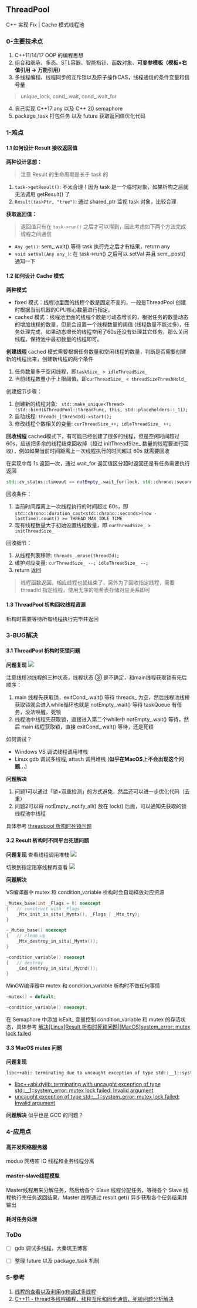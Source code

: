 ## ThreadPool

C++ 实现 Fix | Cache 模式线程池

### 0-主要技术点

1. C++11/14/17 OOP 的编程思想
2. 组合和继承、多态、STL容器、智能指针、函数对象、**可变参模板（模板+右值引用 -> 万能引用）**
3. 多线程编程，线程同步的互斥锁以及原子操作CAS，线程通信的条件变量和信号量
> unique_lock, cond_.wait, cond_.wait_for
4. 自己实现 C++17 any 以及 C++ 20 semaphore 
5. package_task 打包任务 以及 future 获取返回值优化代码

### 1-难点

#### 1.1 如何设计 Result 接收返回值

**两种设计思想：**
> 注意 Result 的生命周期是长于 task 的
1. `task->getResult()`: 不太合理！因为 task 是一个临时对象，如果析构之后就无法调用 getResult() 了
2. `Result(taskPtr, "true")`: 通过 shared_ptr 监视 task 对象，比较合理

**获取返回值：**
> 返回值只有在 `task->run()` 之后才可以得到，因此考虑如下两个方法完成线程之间通信
- `Any get()`: sem_.wait() 等待 task 执行完之后才有结果，return any
- `void setVal(Any any_)`: 在 task->run() 之后可以 setVal 并且 sem_.post() 通知一下


#### 1.2 如何设计 Cache 模式

**两种模式**
- fixed 模式：线程池里面的线程个数是固定不变的，一般是ThreadPool 创建时根据当前机器的CPU核心数量进行指定。
- cached 模式：线程池里面的线程个数是可动态增长的，根据任务的数量动态的增加线程的数量，但是会设置一个线程数量的阈值 (线程数量不能过多)，任务处理完成，如果动态增长的线程空闲了60s还没有处理其它任务，那么关闭线程，保持池中最初数量的线程即可。

**创建线程**
cached 模式需要根据任务数量和空闲线程的数量，判断是否需要创建新的线程出来，创建新线程的两个条件
1. 任务数量多于空闲线程，即`taskSize_ > idleThreadSize_`
2. 当前线程数量小于上限阈值，即`curThreadSize_ < threadSizeThreshHold_`

创建细节步骤：
1. 创建新的线程对象: ` std::make_unique<Thread>(std::bind(&ThreadPool::threadFunc, this, std::placeholders::_1));`
2. 启动线程: `threads_[threadId]->start();`
3. 修改线程个数相关的变量: `curThreadSize_++; idleThreadSize_ ++;`

**回收线程**
cached模式下，有可能已经创建了很多的线程，但是空闲时间超过60s，应该把多余的线程结束回收掉（超过 initThreadSize_ 数量的线程要进行回收），例如如果当前时间距离上一次线程执行的时间超过 60s 就需要回收

在实现中每 1s 返回一次，通过 wait_for 返回值区分超时返回还是有任务需要执行返回
```cpp
std::cv_status::timeout == notEmpty_.wait_for(lock, std::chrono::seconds(1))
```
回收条件：
1. 当前时间距离上一次线程执行的时间超过 60s，即 `std::chrono::duration_cast<std::chrono::seconds>(now - lastTime).count() >= THREAD_MAX_IDLE_TIME`
2. 现有线程数量大于初始设置线程数量，即 `curThreadSize_ > initThreadSize_`

回收细节：
1. 从线程列表移除: `threads_.erase(threadId);`
2. 维护对应变量: `curThreadSize_ --; idleThreadSize_ --;`
3. return 返回
> 线程函数返回，相应线程也就结束了，另外为了回收指定线程，需要 threadId 指定线程，使用无序的哈希表存储对应关系即可


#### 1.3 ThreadPool 析构回收线程资源

析构时需要等待所有线程执行完毕并返回

### 3-BUG解决

#### 3.1 ThreadPool 析构时死锁问题

**问题复现**
![](figs/死锁1.png)

注意线程池线程的三种状态，线程状态 ③ 是不确定，和main线程获取锁有先后顺序：
1. main 线程先获取锁，exitCond_.wait() 等待 threads_ 为空，然后线程池线程获取锁就会进入while循环也就是 notEmpty_.wait() 等待 taskQueue 有任务，没法唤醒，死锁
2. 线程池中线程先获取锁，直接进入第二个while中 notEmpty_.wait() 等待，然后 main 线程获取锁，直接 exitCond_.wait() 等待，还是死锁

如何调试？
- Windows VS 调试线程调用堆栈
- Linux gdb 调试多线程, attach 调用堆栈 (**似乎在MacOS上不会出现这个问题...**)

**问题解决**

1. 问题1可以通过「锁+双重检测」的方式避免，然后还可以进一步优化代码（去重）
2. 问题2可以将 notEmpty_.notify_all() 放在 lock() 后面，可以通知先获取的锁线程池中线程

具体参考 [threadpool 析构时死锁问题](https://github.com/EricPengShuai/threadpool/commit/9634ed0a38aa7c940348be8857fb45e552e257f9)


#### 3.2 Result 析构时不同平台死锁问题

**问题复现**
查看线程调用堆栈
![](figs/死锁2.png)

切换到指定阻塞线程再查看
![](figs/thread-bt.png)

**问题解决**

VS编译器中 mutex 和 condition_variable 析构时会自动释放对应资源
```cpp
_Mutex_base(int _Flags = 0) noexcept
{   // construct with _Flags
    _Mtx_init_in_situ(_Mymtx(), _Flags | _Mtx_try);
}

~_Mutex_base() noexcept
{   // clean up
    _Mtx_destroy_in_situ(_Mymtx());
}

~condition_variable() noexcept
{   // destroy
    _Cnd_destroy_in_situ(_Mycnd());
}
```

MinGW编译器中 mutex 和 condition_variable 析构时不做任何事情
```cpp
~mutex() = default;

~condition_variable() noexcept;
```

在 Semaphore 中添加 isExit_ 变量控制 condition_variable 和 mutex 的存活状态，具体参考 [解决[Linux]Result 析构时死锁问题|[MacOS]system_error: mutex lock failed](https://github.com/EricPengShuai/threadpool/commit/263ba95b4280d7177bd75d3e7f1ef27234b65e03)

#### 3.3 MacOS mutex 问题
**问题复现**
```bash
libc++abi: terminating due to uncaught exception of type std::__1::system_error: mutex lock failed: Invalid argument
```

- [libc++abi.dylib: terminating with uncaught exception of type std::__1::system_error: mutex lock failed: Invalid argument](https://stackoverflow.com/questions/66773247/libcabi-dylib-terminating-with-uncaught-exception-of-type-std-1system-er)
- [uncaught exception of type std::__1::system_error: mutex lock failed: Invalid argument](https://github.com/apache/mxnet/issues/309)

**问题解决**
似乎也是 GCC 的问题？


### 4-应用点

#### 高并发网络服务器
moduo 网络库 IO 线程和业务线程分离

#### master-slave线程模型

Master线程用来分解任务，然后给各个 Slave 线程分配任务，等待各个 Slave 线程执行完任务返回结果，Master 线程通过 result.get() 异步获取各个任务结果并输出 

#### 耗时任务处理


### ToDo

- [ ] gdb 调试多线程，大秦坑王博客
- [ ] 整理 future 以及 package_task 机制


### 5-参考

1. [线程的查看以及利用gdb调试多线程](https://blog.csdn.net/zhangye3017/article/details/80382496)
2. [C++11 - thread多线程编程，线程互斥和同步通信，死锁问题分析解决](https://blog.csdn.net/QIANGWEIYUAN/article/details/88792621)

